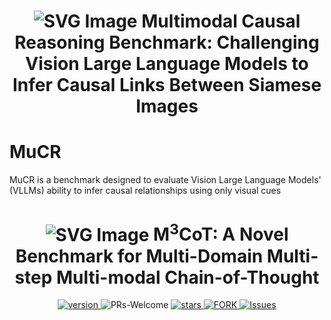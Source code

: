 <p align="center">
<h1 align="center"> <img src="image/unicorn.svg" alt="SVG Image"> Multimodal Causal Reasoning Benchmark: Challenging Vision Large Language Models to Infer Causal Links Between Siamese Images</h1>
  
</p>


# MuCR
MuCR is a benchmark designed to evaluate Vision Large Language Models' (VLLMs) ability to infer causal relationships using only visual cues


<p align="center">
<h1 align="center"> <img src="image/unicorn.svg" alt="SVG Image"> M<sup>3</sup>CoT: A Novel Benchmark for Multi-Domain Multi-step Multi-modal Chain-of-Thought</h1>
</p>
<p align="center">
  	<a href="https://img.shields.io/badge/version-v0.0.1-blue">
      <img alt="version" src="https://img.shields.io/badge/version-v0.0.1-blue?color=FF8000?color=009922" />
    </a>
    <a >
       <img alt="PRs-Welcome" src="https://img.shields.io/badge/PRs-Welcome-blue" />
  	</a>
   	<a href="https://github.com/LightChen233/M3CoT/stargazers">
       <img alt="stars" src="https://img.shields.io/github/stars/LightChen233/M3CoT" />
  	</a>
  	<a href="https://github.com/LightChen233/M3CoT/network/members">
       <img alt="FORK" src="https://img.shields.io/github/forks/LightChen233/M3CoT?color=FF8000" />
  	</a>
    <a href="https://github.com/LightChen233/M3CoT/issues">
      <img alt="Issues" src="https://img.shields.io/github/issues/LightChen233/M3CoT?color=0088ff"/>
    </a>
    <br />
</p>
